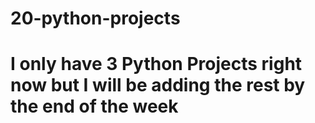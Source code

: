 # 20-python-projects
# I only have 3 Python Projects right now but I will be adding the rest by the end of the week
